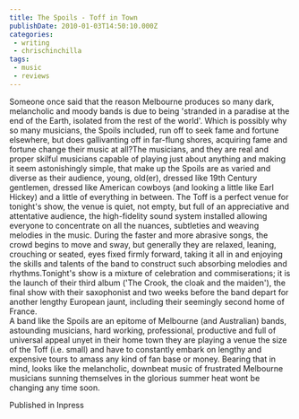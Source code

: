 ```yaml
---
title: The Spoils - Toff in Town
publishDate: 2010-01-03T14:50:10.000Z
categories:
 - writing
 - chrischinchilla
tags:
 - music 
 - reviews
---
```


Someone once said that the reason Melbourne produces so many dark, melancholic and moody bands is due to being 'stranded in a paradise at the end of the Earth, isolated from the rest of the world'. Which is possibly why so many musicians, the Spoils included, run off to seek fame and fortune elsewhere, but does gallivanting off in far-flung shores, acquiring fame and fortune change their music at all?The musicians, and they are real and proper skilful musicians capable of playing just about anything and making it seem astonishingly simple, that make up the Spoils are as varied and diverse as their audience, young, old(er), dressed like 19th Century gentlemen, dressed like American cowboys (and looking a little like Earl Hickey) and a little of everything in between. The Toff is a perfect venue for tonight's show, the venue is quiet, not empty, but full of an appreciative and attentative audience, the high-fidelity sound system installed allowing everyone to concentrate on all the nuances, subtleties and weaving melodies in the music. During the faster and more abrasive songs, the crowd begins to move and sway, but generally they are relaxed, leaning, crouching or seated, eyes fixed firmly forward, taking it all in and enjoying the skills and talents of the band to construct such absorbing melodies and rhythms.Tonight's show is a mixture of celebration and commiserations; it is the launch of their third album ('The Crook, the cloak and the maiden'), the final show with their saxophonist and two weeks before the band depart for another lengthy European jaunt, including their seemingly second home of France.<br>A band like the Spoils are an epitome of Melbourne (and Australian) bands, astounding musicians, hard working, professional, productive and full of universal appeal unyet in their home town they are playing a venue the size of the Toff (i.e. small) and have to constantly embark on lengthy and expensive tours to amass any kind of fan base or money. Bearing that in mind, looks like the melancholic, downbeat music of frustrated Melbourne musicians sunning themselves in the glorious summer heat wont be changing any time soon.

Published in Inpress

